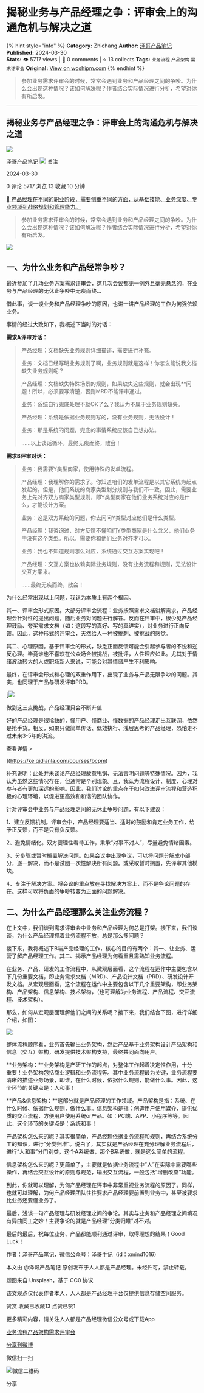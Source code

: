 # 揭秘业务与产品经理之争：评审会上的沟通危机与解决之道
{% hint style="info" %}
**Category:** Zhichang
**Author:** [泽哥产品笔记](https://www.woshipm.com/u/1458105)
**Published:** 2024-03-30  
**Stats:** 👁️ 5717 views | 💬 0 comments | ⭐ 13 collects
**Tags:** `业务流程` `产品架构` `需求评审会`
**Original:** [View on woshipm.com](https://www.woshipm.com/zhichang/5695535.html)
{% endhint %}
> 参加业务需求评审会的时候，常常会遇到业务和产品经理之间的争吵。为什么会出现这种情况？该如何解决呢？作者结合实际情况进行分析，希望对你有所启发。

---

## 揭秘业务与产品经理之争：评审会上的沟通危机与解决之道

[![](https://static.woshipm.com/APP_U_202210_20221023110640_5841.jpeg?imageView2/1/w/72/h/72/q/100)](https://www.woshipm.com/u/1458105)

[泽哥产品笔记](https://www.woshipm.com/u/1458105) ![](https://static.woshipm.com/tag/1121_1@2x.png) 关注

2024-03-30

0 评论 5717 浏览 13 收藏 10 分钟

[🔗 产品经理在不同的职业阶段，需要侧重不同的方面，从基础技能、业务深度、专业领域到战略规划和管理能力。](https://ke.qidianla.com/courses/90pm)

> 参加业务需求评审会的时候，常常会遇到业务和产品经理之间的争吵。为什么会出现这种情况？该如何解决呢？作者结合实际情况进行分析，希望对你有所启发。

![](https://image.woshipm.com/2023/04/13/a55ba622-d9ea-11ed-9d7a-00163e0b5ff3.jpg)

## 一、为什么业务和产品经常争吵？

最近参加了几场业务方案需求评审会，这几次会议都无一例外且毫无悬念的，在业务与产品经理的无休止争吵中无疾而终…

借此事，谈一谈业务和产品经理争吵的原因，也讲一讲产品经理的工作为何强依赖业务。

事情的经过大致如下，我概述下当时的对话：

**需求A评审对话：**

> 产品经理：文档缺失业务规则详细描述，需要进行补充。
> 
> 业务：文档已经写明业务规则了啊，业务规则就是这样！你怎么能说我文档缺失业务规则呢？
> 
> 产品经理：文档缺失特殊场景的规则，如果缺失这些规则，就会出现\*\*问题！所以，必须要写清楚，否则MRD不能评审通过。
> 
> 业务：系统自行兜底处理不就OK了么？我认为不属于业务规则缺失。
> 
> 产品经理：系统是依据业务规则写的，没有业务规则，无法设计！
> 
> 业务：那是系统的问题，兜底的事情系统应该自己想办法。
> 
> ……以上谈话循环，最终无疾而终，散会！

**需求B评审对话：**

> 业务：我需要Y类型商家，使用特殊的发单流程。
> 
> 产品经理：我理解你的需求了。你知道咱们的发单流程是以其它系统为起点发起的。但是，他们系统的商家类型划分规则与我们不一致。因此，需要业务上先对齐双方商家类型规则，即Y类型商家在他们业务系统对应的是什么，才能设计方案。
> 
> 业务：这是双方系统的问题，你去问问Y类型对应他们是什么类型。
> 
> 产品经理：我咨询过，对方反馈不懂咱们Y类型商家是什么含义，他们业务中没有这个类型。所以，需要你和他们业务对齐才可以。
> 
> 业务：我也不知道规则怎么对应，系统通过交互方案实现吧！
> 
> 产品经理：交互方案也依赖实际业务规则，没有业务流程和规则，无法设计交互方案来。
> 
> ……最终无疾而终，散会！

为什么经常出现以上问题，我认为本质上有两个根因。

其一、评审会形式原因。大部分评审会流程：业务按照需求文档讲解需求，产品经理会针对性的提出问题，随后业务对问题进行解答。反而在评审中，很少见产品经理鼓励、夸奖需求文档（如：这段写的真好、写的真详实），对业务进行正向反馈。因此，这种形式的评审会，天然给人一种被挑刺、被挑战的感觉。

其二、心理原因。基于评审会的形式，缺乏正面反馈可能会引起参与者的不悦和逆反心理。毕竟谁也不喜欢在公众场合被挑战，被批评，人性理应如此。尤其对于情绪波动较大的人或职场新人来说，可能会对其情绪产生不利影响。

最终，在评审会形式和心理的双重作用下，出现了业务与产品无限争吵的问题。其实，也同理于产品与研发评审PRD。

[![](https://image.woshipm.com/2023/07/27/1788a218-2c7f-11ee-b91f-00163e0b5ff3.png)

做到这三点挑战，产品经理只会不断升值

好的产品经理是很稀缺的，懂用户、懂商业、懂数据的产品经理走出互联网，依然是抢手货。相反，如果只做简单传话、低效执行、浅层思考的产品经理，恐怕走不过未来3-5年的洪流。

查看详情 >

](https://ke.qidianla.com/courses/bcpm)

补充说明：此处并未谈论产品经理故意甩锅、无法言明问题等特殊情况。因为，我认为虽然这些情况存在，但通常是个别现象。且，我认为流程设计、制度、心理对参与者有更加深远的影响。因此，我们讨论的重点在于如何改进评审流程和营造积极的心理环境，以促进更高效和和谐的团队协作。

针对评审会中业务与产品经理之间的无休止争吵问题，有以下建议：

1、建立反馈机制。评审会中，产品经理要适当、适时的鼓励和肯定业务工作，给予正反馈，而不是只有负反馈。

2、避免情绪化。双方要理性看待工作，秉承“对事不对人”，尽量避免情绪因素。

3、分步骤或暂时搁置解决问题。如果会议中出现争议，可以将问题分解成小部分，逐一解决，而不是试图一次性解决所有问题。或采取暂时搁置，先评审其他模块。

4、专注于解决方案。将会议的重点放在寻找解决方案上，而不是争论问题的存在。这样可以将负面的争吵转变为正面的问题解决。

## 二、为什么产品经理那么关注业务流程？

在上文中，我们谈到需求评审会中业务和产品经理为何总是打架。接下来，我们谈谈，为什么产品经理抓着业务流程不放，总是那么多问题？

接下来，我将概述下B端产品经理的工作，核心的目的有两个：其一、让业务、运营了解产品经理工作。其二、揭示产品经理为何看重且需熟知业务流程。

在业务、产品、研发的工作流程中，从微观层面看，这个流程在运作中主要包含以下几份重要文档，即业务需求文档（MRD）、产品设计文档（PRD）、研发设计开发文档。从宏观层面看，这个流程在运作中主要包含以下几个重要架构，即业务架构、产品架构、信息架构、技术架构，（也可理解为业务流程、产品流程、交互流程、技术架构）。

那么，如何从宏观层面理解他们之间的关系呢？接下来，我们结合下图，进行详细介绍，如图：

![](https://image.woshipm.com/2024/03/29/6c6210be-ed8e-11ee-be21-00163e0b5ff3.png)

整体流程顺序看，业务首先输出业务架构，然后产品基于业务架构设计产品架构和信息（交互）架构，研发提供技术架构支持，最终共同面向用户。

**业务架构：**业务架构是产研工作的起点，对整体工作起着决定性作用，十分重要！业务架构包括商业逻辑和业务流程等。其中业务流程最为关键，业务流程要清晰的描述业务场景，即谁，在什么时候，依据什么规则，能做什么事。因此，这个环节的关键点是：人和事！

**产品&信息架构：**这部分就是产品经理的工作领域。产品架构是指：系统、在什么时候、依据什么规则，做什么事。信息架构是指：创造用户使用媒介，提供优质的交互流程，方便用户使用系统or产品。如：PC端、APP、小程序等等。因此，这个环节的关键点是：系统和事！

产品架构怎么来的呢？其实很简单，产品经理依据业务流程和规则，再结合系统分工的知识，进行“分类归堆”。说白了，其实就是产品经理在充分理解业务流程后，进行“人和事”分门别类，这个A系统做，那个B系统做，就是这么简单的流程。

信息架构怎么来的呢？更简单了，主要就是依据业务流程中“人”在实际中需要哪些操作，再结合交互设计的原则与规范，输出交互流程，一般包括“增删改查”功能。

到此，你就可以理解，为何产品经理在评审中非常重视业务流程的原因了。同样，也就可以理解，为何产品经理团队往往要求产品经理要前置到业务中，甚至被要求比业务还要懂业务了。

最后，浅谈一句产品经理与研发经理之间的争论。其实与业务和产品经理之间境况有异曲同工之妙！主要争论的就是产品经理“分类归堆”对不对。

最后的最后，祝每位业务、产品都能顺利通过评审，取得理想的结果！Good Luck！

作者：泽哥产品笔记，微信公众号：泽哥手记（id：xmind1016）

本文由 @泽哥产品笔记 原创发布于人人都是产品经理。未经许可，禁止转载。

题图来自 Unsplash，基于 CC0 协议

该文观点仅代表作者本人，人人都是产品经理平台仅提供信息存储空间服务。

赞赏 收藏已收藏13 点赞已赞1

更多精彩内容，请关注人人都是产品经理微信公众号或下载App

[业务流程](https://www.woshipm.com/tag/%e4%b8%9a%e5%8a%a1%e6%b5%81%e7%a8%8b)[产品架构](https://www.woshipm.com/tag/%e4%ba%a7%e5%93%81%e6%9e%b6%e6%9e%84)[需求评审会](https://www.woshipm.com/tag/%e9%9c%80%e6%b1%82%e8%af%84%e5%ae%a1%e4%bc%9a)

[分享到微博](https://service.weibo.com/share/share.php?appkey=2775287854&title=揭秘业务与产品经理之争：评审会上的沟通危机与解决之道&url=https://www.woshipm.com/zhichang/5695535.html&pic=https://image.woshipm.com/2023/04/13/a55ba622-d9ea-11ed-9d7a-00163e0b5ff3.jpg)

微信扫一扫

![微信二维码](https://api.pwmqr.com/qrcode/create/?url=https://www.woshipm.com/zhichang/5695535.html)

分享